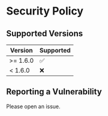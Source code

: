 # Security Policy

## Supported Versions

| Version  | Supported          |
| -------- | ------------------ |
| >= 1.6.0 | :white_check_mark: |
| < 1.6.0  | :x:                |

## Reporting a Vulnerability

Please open an issue.

